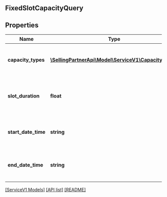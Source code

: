 ## FixedSlotCapacityQuery

## Properties

Name | Type | Description | Notes
------------ | ------------- | ------------- | -------------
**capacity_types** | [**\SellingPartnerApi\Model\ServiceV1\CapacityType[]**](CapacityType.md) | An array of capacity types which are being requested. Default value is `[SCHEDULED_CAPACITY]`. | [optional]
**slot_duration** | **float** | Size in which slots are being requested. This value should be a multiple of 5 and fall in the range: 5 <= `slotDuration` <= 360. | [optional]
**start_date_time** | **string** | Start date time from which the capacity slots are being requested in ISO 8601 format. |
**end_date_time** | **string** | End date time up to which the capacity slots are being requested in ISO 8601 format. |

[[ServiceV1 Models]](../) [[API list]](../../Api) [[README]](../../../README.md)
